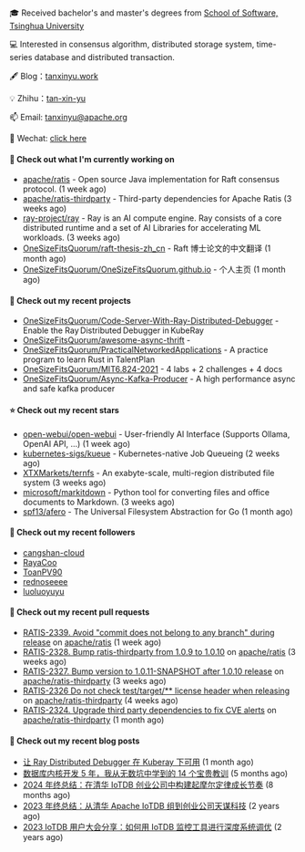 🎓 Received bachelor's and master's degrees from [School of Software, Tsinghua University](https://www.thss.tsinghua.edu.cn/)

💻 Interested in consensus algorithm, distributed storage system, time-series database and distributed transaction.

🖋 Blog：[tanxinyu.work](https://tanxinyu.work)

💡 Zhihu：[tan-xin-yu](https://www.zhihu.com/people/tan-xin-yu-22)

📫 Email: [tanxinyu@apache.org](mailto:tanxinyu@apache.org)

💬 Wechat: [click here](https://github.com/LebronAl/LebronAl/issues/1)

#### 👷 Check out what I'm currently working on

- [apache/ratis](https://github.com/apache/ratis) - Open source Java implementation for Raft consensus protocol. (1 week ago)
- [apache/ratis-thirdparty](https://github.com/apache/ratis-thirdparty) - Third-party dependencies for Apache Ratis (3 weeks ago)
- [ray-project/ray](https://github.com/ray-project/ray) - Ray is an AI compute engine. Ray consists of a core distributed runtime and a set of AI Libraries for accelerating ML workloads. (3 weeks ago)
- [OneSizeFitsQuorum/raft-thesis-zh_cn](https://github.com/OneSizeFitsQuorum/raft-thesis-zh_cn) - Raft 博士论文的中文翻译 (1 month ago)
- [OneSizeFitsQuorum/OneSizeFitsQuorum.github.io](https://github.com/OneSizeFitsQuorum/OneSizeFitsQuorum.github.io) - 个人主页 (1 month ago)

#### 🌱 Check out my recent projects

- [OneSizeFitsQuorum/Code-Server-With-Ray-Distributed-Debugger](https://github.com/OneSizeFitsQuorum/Code-Server-With-Ray-Distributed-Debugger) - Enable the Ray Distributed Debugger in KubeRay
- [OneSizeFitsQuorum/awesome-async-thrift](https://github.com/OneSizeFitsQuorum/awesome-async-thrift) - 
- [OneSizeFitsQuorum/PracticalNetworkedApplications](https://github.com/OneSizeFitsQuorum/PracticalNetworkedApplications) - A practice program to learn Rust in TalentPlan
- [OneSizeFitsQuorum/MIT6.824-2021](https://github.com/OneSizeFitsQuorum/MIT6.824-2021) - 4 labs &#43; 2 challenges &#43; 4 docs
- [OneSizeFitsQuorum/Async-Kafka-Producer](https://github.com/OneSizeFitsQuorum/Async-Kafka-Producer) - A high performance async and safe kafka producer

#### ⭐ Check out my recent stars

- [open-webui/open-webui](https://github.com/open-webui/open-webui) - User-friendly AI Interface (Supports Ollama, OpenAI API, ...) (1 week ago)
- [kubernetes-sigs/kueue](https://github.com/kubernetes-sigs/kueue) - Kubernetes-native Job Queueing (2 weeks ago)
- [XTXMarkets/ternfs](https://github.com/XTXMarkets/ternfs) - An exabyte-scale, multi-region distributed file system (3 weeks ago)
- [microsoft/markitdown](https://github.com/microsoft/markitdown) - Python tool for converting files and office documents to Markdown. (3 weeks ago)
- [spf13/afero](https://github.com/spf13/afero) - The Universal Filesystem Abstraction for Go (1 month ago)

#### 👯 Check out my recent followers

- [cangshan-cloud](https://github.com/cangshan-cloud)
- [RayaCoo](https://github.com/RayaCoo)
- [ToanPV90](https://github.com/ToanPV90)
- [rednoseeee](https://github.com/rednoseeee)
- [luoluoyuyu](https://github.com/luoluoyuyu)

#### 🔨 Check out my recent pull requests

- [RATIS-2339. Avoid &#34;commit does not belong to any branch&#34; during release](https://github.com/apache/ratis/pull/1293) on [apache/ratis](https://github.com/apache/ratis) (1 week ago)
- [RATIS-2328. Bump ratis-thirdparty from 1.0.9 to 1.0.10](https://github.com/apache/ratis/pull/1284) on [apache/ratis](https://github.com/apache/ratis) (3 weeks ago)
- [RATIS-2327. Bump version to 1.0.11-SNAPSHOT after 1.0.10 release](https://github.com/apache/ratis-thirdparty/pull/71) on [apache/ratis-thirdparty](https://github.com/apache/ratis-thirdparty) (3 weeks ago)
- [RATIS-2326 Do not check test/target/** license header when releasing](https://github.com/apache/ratis-thirdparty/pull/70) on [apache/ratis-thirdparty](https://github.com/apache/ratis-thirdparty) (4 weeks ago)
- [RATIS-2324. Upgrade third party dependencies to fix CVE alerts](https://github.com/apache/ratis-thirdparty/pull/69) on [apache/ratis-thirdparty](https://github.com/apache/ratis-thirdparty) (1 month ago)

#### 📜 Check out my recent blog posts

- [让 Ray Distributed Debugger 在 Kuberay 下可用](https://tanxinyu.work/code-server-with-ray-distributed-debugger/) (1 month ago)
- [数据库内核开发 5 年，我从无数坑中学到的 14 个宝贵教训](https://tanxinyu.work/14-lessions-i-learned-in-past-five-years-when-developing-database/) (5 months ago)
- [2024 年终总结：在清华 IoTDB 创业公司中构建起摩尔定律成长节奏](https://tanxinyu.work/2024-annual-summary/) (8 months ago)
- [2023 年终总结：从清华 Apache IoTDB 组到创业公司天谋科技](https://tanxinyu.work/2023-annual-summary/) (2 years ago)
- [2023 IoTDB 用户大会分享：如何用 IoTDB 监控工具进行深度系统调优](https://tanxinyu.work/2023-iotdb-submit/) (2 years ago)

